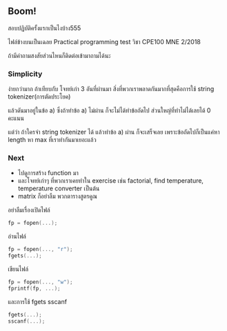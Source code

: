 ## Boom!

สอบปฏิบัติครั้งแรกเป็นไงบ้าง555

ไฟล์ข้างบนเป็นเฉลย Practical programming test วิชา CPE100 MNE 2/2018

ถ้ามีคำถามสงสัยส่วนไหนก็ติดต่อเข้ามาถามได้นะ


### Simplicity

ง่ายกว่ามาก ถ้าเทียบกับ โจทย์เก่า 3 อันที่ผ่านมา สิ่งที่พวกเราพลาดกันมากที่สุดคือการใช้ string tokenizer(การตัดประโยค)

แล้วดันมาอยู่ในข้อ a) ซึ่งถ้าทำข้อ a) ไม่ผ่าน ก็จะไม่ได้ทำข้อถัดไป ส่วนใหญ่ที่ทำไม่ได้เลยได้ 0 คะแนน

แต่ว่า ถ้าใครจำ string tokenizer ได้ แล้วทำข้อ a) ผ่าน ก็จะเสร็จเลย เพราะข้อถัดไปก็เป็นแค่หา length หา max ที่เราทำกันมาเยอะแล้ว


### Next

- ไปดูการสร้าง function มา
- และโจทย์เก่าๆ ที่พวกเราเคยทำใน exercise เช่น factorial, find temperature, temperature converter เป็นต้น
- matrix ก็อย่าลืม พวกตารางสูตรคูณ

อย่าลืมเรื่องเปิดไฟล์
```c
fp = fopen(...);
```

อ่านไฟล์
```c
fp = fopen(..., "r");
fgets(...);
```

เขียนไฟล์ 
```c
fp = fopen(..., "w");
fprintf(fp, ...);
```

และการใช้ fgets sscanf
```c
fgets(...);
sscanf(...);
```
